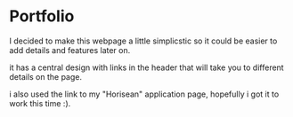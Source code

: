 # Portfolio

I decided to make this webpage a little simplicstic so it could be easier to add details and features later on.

it has a central design with links in the header that will take you to different details on the page.

i also used the link to my "Horisean" application page, hopefully i got it to work this time :). 
